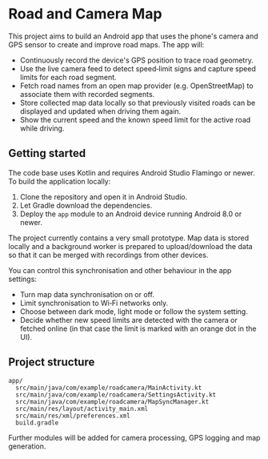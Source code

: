 # Road and Camera Map

This project aims to build an Android app that uses the phone's camera and GPS sensor to create and improve road maps. The app will:

- Continuously record the device's GPS position to trace road geometry.
- Use the live camera feed to detect speed‑limit signs and capture speed limits for each road segment.
- Fetch road names from an open map provider (e.g. OpenStreetMap) to associate them with recorded segments.
- Store collected map data locally so that previously visited roads can be displayed and updated when driving them again.
- Show the current speed and the known speed limit for the active road while driving.

## Getting started

The code base uses Kotlin and requires Android Studio Flamingo or newer. To build the application locally:

1. Clone the repository and open it in Android Studio.
2. Let Gradle download the dependencies.
3. Deploy the `app` module to an Android device running Android 8.0 or newer.

The project currently contains a very small prototype. Map data is stored locally and a background worker is prepared to upload/download the data so that it can be merged with recordings from other devices.

You can control this synchronisation and other behaviour in the app settings:

- Turn map data synchronisation on or off.
- Limit synchronisation to Wi‑Fi networks only.
- Choose between dark mode, light mode or follow the system setting.
- Decide whether new speed limits are detected with the camera or fetched online (in that case the limit is marked with an orange dot in the UI).

## Project structure

```
app/
  src/main/java/com/example/roadcamera/MainActivity.kt
  src/main/java/com/example/roadcamera/SettingsActivity.kt
  src/main/java/com/example/roadcamera/MapSyncManager.kt
  src/main/res/layout/activity_main.xml
  src/main/res/xml/preferences.xml
  build.gradle
```

Further modules will be added for camera processing, GPS logging and map generation.